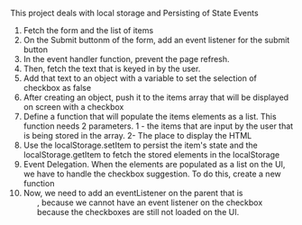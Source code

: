 This project deals with local storage and Persisting of State Events
1) Fetch the form and the list of items
2) On the Submit buttonm of the form, add an event listener for the submit button
3) In the event handler function, prevent the page refresh.
4) Then, fetch the text that is keyed in by the user.
5) Add that text to an object with a variable to set the selection of checkbox as false
6) After creating an object, push it to the items array that will be displayed on screen
with a checkbox
7) Define a function that will populate the items elements as a list. This function needs
2 parameters. 1 - the items that are input by the user that is being stored in the array. 
2- The place to display the HTML
8) Use the localStorage.setItem to persist the item's state and the localStorage.getItem to 
fetch the stored elements in the localStorage
9) Event Delegation. When the elements are populated as a list on the UI, we have to handle
the checkbox suggestion. To do this, create a new function
10) Now, we need to add an eventListener on the parent that is <ul>, because we cannot have
an event listener on the checkbox because the checkboxes are still not loaded on the UI.
